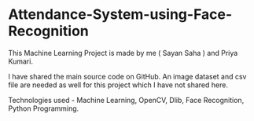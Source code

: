 # Attendance-System-using-Face-Recognition

This Machine Learning Project is made by me ( Sayan Saha ) and Priya Kumari.

I have shared the main source code on GitHub. An image dataset and csv file are needed as well for this project which I have not shared here.

Technologies used - Machine Learning, OpenCV, Dlib, Face Recognition, Python Programming.


